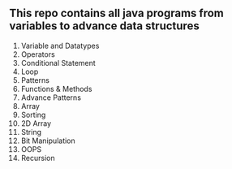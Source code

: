 ## This repo contains all java programs from variables to advance data structures

1. Variable and Datatypes
2. Operators
3. Conditional Statement
4. Loop
5. Patterns
6. Functions & Methods
7. Advance Patterns
8. Array
9. Sorting
10. 2D Array
11. String
12. Bit Manipulation
13. OOPS
14. Recursion      
